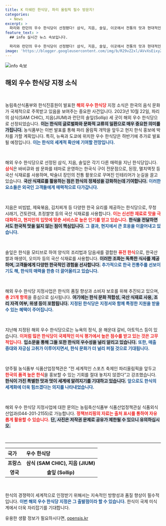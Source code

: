 ```yaml
---
title: K 미쉐린 한식당, 파리 올림픽 필수 방문지!
categories:
  - News
excerpt: >
  파리와 런던의 우수 한식당이 선정됐다! 삼식, 지음, 솔잎, 이곳에서 전통의 맛과 현대적인 감각이 어우러진 한식을 경험해보세요. 올림픽을 맞아 한식의 매력이 더 빛날 이 기회를 놓치지 마세요!
feature_text: >
  ## info 실시간 뉴스 속보입니다.

  파리와 런던의 우수 한식당이 선정됐다! 삼식, 지음, 솔잎, 이곳에서 전통의 맛과 현대적인 감각이 어우러진 한식을 경험해보세요. 올림픽을 맞아 한식의 매력이 더 빛날 이 기회를 놓치지 마세요!
image: 'https://blogger.googleusercontent.com/img/b/R29vZ2xl/AVvXsEixyZcFfHzMRdzZMjFBmAUKJYCLCGyLL1o632UiGVXcaFdKo_bkvkuCioo0uUKlGfBVcT3P84aROyZIXSBEx3Aw5nCQ3pTgDom1WDC4m8eifvWiAmWEEVb4x6G_l8C0QH225ldMjyaFvpxGEBGNO37VmDTDMHGhJPq73UglMfDca1-0aw/s1600/blogspot.png'
---
```


<p><img src="https://blogger.googleusercontent.com/img/b/R29vZ2xl/AVvXsEixyZcFfHzMRdzZMjFBmAUKJYCLCGyLL1o632UiGVXcaFdKo_bkvkuCioo0uUKlGfBVcT3P84aROyZIXSBEx3Aw5nCQ3pTgDom1WDC4m8eifvWiAmWEEVb4x6G_l8C0QH225ldMjyaFvpxGEBGNO37VmDTDMHGhJPq73UglMfDca1-0aw/s1600/blogspot.png" alt="info 속보" /></p>

<h2 data-ke-size="size26">해외 우수 한식당 지정 소식</h2>

<p data-ke-size="size16">&nbsp;</p>

<p>농림축산식품부와 한식진흥원이 발표한 <b><span style="color: #ee2323;">해외 우수 한식당</span></b> 지정 소식은 한국의 음식 문화가 국제적으로 주목받고 있음을 보여주는 중요한 사건입니다. 2023년 10월 22일, 파리의 삼식(SAM CHIC), 지음(JIUM)과 런던의 솔잎(Sollip) 세 곳이 해외 우수 한식당으로 선정되었습니다. <b><span style="background-color: #21538527;">이는 한식의 글로벌화와 문화적 교류의 일환으로 매우 중요한 의미를 가집니다.</span></b> 농식품부는 이번 발표를 통해 파리 올림픽 개막을 앞두고 현지 한식 홍보에 박차를 가할 계획입니다. 특히, 뉴욕과 도쿄에 위치한 우수 한식당은 하반기에 추가로 발표될 예정입니다. <b><span style="color: #1a5490;">이는 한식의 세계적 확산에 기여할 전망입니다.</span></b></p>

<p data-ke-size="size16">&nbsp;</p>

<p>해외 우수 한식당으로 선정된 삼식, 지음, 솔잎은 각기 다른 매력을 지닌 한식당입니다. <b><span style="color: #ee2323;">삼식</span></b>은 바비큐와 쌈 문화를 테마로 운영하는 한국식 구이 전문점으로, 된장, 멸치액젓 등 국산 식재료를 사용하며, 박술녀 장인의 전통 활옷으로 꾸며진 인테리어가 눈길을 끌고 있습니다. <b><span style="background-color: #21538527;">국산 식재료를 활용하는 점은 한식의 정체성을 강화하는데 기여합니다.</span></b> <b><span style="color: #1a5490;">이러한 요소들은 외국인 고객들에게 매력적으로 다가갑니다.</span></b></p>

<p data-ke-size="size16">&nbsp;</p>

<p>지음은 비빔밥, 제육볶음, 김치찌개 등 다양한 한국 요리를 제공하는 한식당으로, 무청 시래기, 건토란대, 초정쌀엿 등의 국산 식재료를 사용합니다. <b><span style="color: #ee2323;">이는 신선한 재료로 맛을 극대화하고, 현지인의 입맛에 맞춘 서비스로 높은 인기를 얻고 있습니다.</span></b> <b><span style="background-color: #21538527;">한식을 전달하면서도 한국적 맛을 잃지 않는 점이 핵심입니다.</span></b> <b><span style="color: #1a5490;">그 결과, 현지에서 큰 호응을 이끌어내고 있습니다.</span></b></p>

<p data-ke-size="size16">&nbsp;</p>

<p>솔잎은 한식을 모티브로 하여 양식의 조리법과 담음새를 결합한 <b><span style="color: #ee2323;">퓨전 한식</span></b>으로, 한국산 쌀과 매생이, 오미자 등의 국산 식재료를 사용합니다. <b><span style="background-color: #21538527;">이러한 조화는 독특한 식사를 제공하며, 고객들에게 다양한 한국적인 경험을 선사합니다.</span></b> <b><span style="color: #1a5490;">추가적으로 한국 전통주를 선보이기도 해, 한식의 매력을 한층 더 끌어올리고 있습니다.</span></b></p>

<p data-ke-size="size16">&nbsp;</p>

<p>해외 우수 한식당 지정사업은 한식의 품질 향상과 소비자 보호를 위해 추진되고 있으며, <b><span style="color: #ee2323;">총 21개 항목</span></b>을 중심으로 심사됩니다. <b><span style="background-color: #21538527;">여기에는 한식 문화 적합성, 국산 식재료 사용, 조리 자격 여부, 위생 등이 포함됩니다.</span></b> <b><span style="color: #1a5490;">지정된 한식당은 지정서와 함께 특정한 지원을 받을 수 있는 혜택이 주어집니다.</span></b></p>

<p data-ke-size="size16">&nbsp;</p>

<p>지난해 지정된 해외 우수 한식당으로는 뉴욕의 정식, 윤 해운대 갈비, 아토믹스 등이 있습니다. <b><span style="color: #ee2323;">이처럼 많은 한식당이 국제적인 미식 평가에서 높은 점수를 받고 있는 것은 고무적입니다.</span></b> <b><span style="background-color: #21538527;">입소문을 통해 그들 또한 한식의 우수성을 널리 알리고 있습니다.</span></b> <b><span style="color: #1a5490;">또한, 매출 증대와 자긍심 고취가 이루어지면서, 한식 문화가 더 널리 퍼질 것으로 기대됩니다.</span></b></p>

<p data-ke-size="size16">&nbsp;</p>

<p>양주필 농식품부 식품산업정책관은 “전 세계적인 스포츠 축제인 파리올림픽을 앞두고 <b><span style="color: #ee2323;">한국의 품격 높은 한식</span></b>을 홍보할 수 있는 기회를 절대 놓치지 않겠다”고 강조했습니다. <b><span style="background-color: #21538527;">한식이 가진 특별한 맛과 멋이 세계에 알려지기를 기대하고 있습니다.</span></b> <b><span style="color: #1a5490;">앞으로도 한식의 세계화에 더욱 힘쓰겠다는 의지를 나타내었습니다.</span></b></p>

<p data-ke-size="size16">&nbsp;</p>

<p>해외 우수 한식당 지정사업에 대한 문의는 농림축산식품부 식품산업정책관실 식품외식산업과(044-201-2155)로 가능합니다. <b><span style="color: #ee2323;">정책브리핑의 자료는 출처 표시를 통하여 자유롭게 활용할 수 있습니다.</span></b> <b><span style="background-color: #21538527;">단, 사진은 저작권 문제로 공유가 제한될 수 있으니 유의하십시오.</span></b></p>

<p data-ke-size="size16">&nbsp;</p>

<hr />

<table style="width: 100%; border-collapse: collapse;">
  <thead>
    <tr>
      <th style="text-align: left; height: 30px;"><b>국가</b></th>
      <th style="text-align: left; height: 30px;"><b>우수 한식당</b></th>
    </tr>
  </thead>
  <tbody>
    <tr>
      <td style="text-align: center; height: 17px;"><b>프랑스</b></td>
      <td style="text-align: center; height: 17px;"><b>삼식 (SAM CHIC), 지음 (JIUM)</b></td>
    </tr>
    <tr>
      <td style="text-align: center; height: 17px;"><b>영국</b></td>
      <td style="text-align: center; height: 17px;"><b>솔잎 (Sollip)</b></td>
    </tr>
  </tbody>
</table>

<p data-ke-size="size16">&nbsp;</p>

<p>한식의 경쟁력이 세계적으로 인정받기 위해서는 지속적인 방향성과 품질 향상이 필수적입니다. <b><span style="color: #1a5490;">이번 해외 우수 한식당 지정은 그 출발점이라 할 수 있습니다.</span></b> 한식이 국제 미식계에서 더욱 자리잡기를 기대합니다.</p>
유용한 생활 정보가 필요하시다면, <a href="https://opensis.kr" rel="dofollow">opensis.kr</a>


